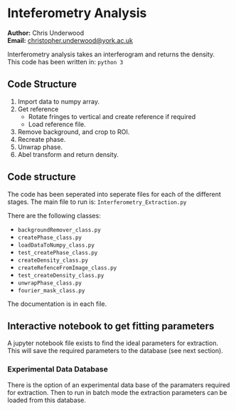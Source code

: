 # Inteferometry Analysis
**Author:** Chris Underwood  
**Email:** christopher.underwood@york.ac.uk

Interferometry analysis takes an interferogram and returns the density.  
This code has been written in: `python 3`


## Code Structure
1. Import data to numpy array.
2. Get reference
	* Rotate fringes to vertical and create reference if required
	* Load reference file.
3. Remove background, and crop to ROI.
5. Recreate phase.
6. Unwrap phase.
7. Abel transform and return density.

## Code structure
The code has been seperated into seperate files for each of the different stages.
The main file to run is:
`Interferometry_Extraction.py`

There are the following classes:

* `backgroundRemover_class.py`
* `createPhase_class.py`
* `loadDataToNumpy_class.py`
* `test_createPhase_class.py`
* `createDensity_class.py`
* `createRefenceFromImage_class.py`
* `test_createDensity_class.py`
* `unwrapPhase_class.py`
* `fourier_mask_class.py`

The documentation is in each file.

## Interactive notebook to get fitting parameters
A jupyter notebook file exists to find the ideal parameters for extraction.
This will save the required parameters to the database (see next section).


### Experimental Data Database
There is the option of an experimental data base of the paramaters required for extraction.
Then to run in batch mode the extraction parameters can be loaded from this database.


